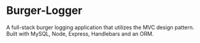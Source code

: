 # Burger-Logger
A full-stack burger logging application that utilizes the MVC design pattern. Built with MySQL, Node, Express, Handlebars and an ORM.
